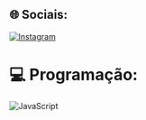 
## 🌐 Sociais:
[![Instagram](https://img.shields.io/badge/Instagram-%23E4405F.svg?logo=Instagram&logoColor=white)](https://instagram.com/leozin.pietro) 

# 💻 Programação:
![JavaScript](https://img.shields.io/badge/javascript-%23323330.svg?style=for-the-badge&logo=javascript&logoColor=%23F7DF1E)

